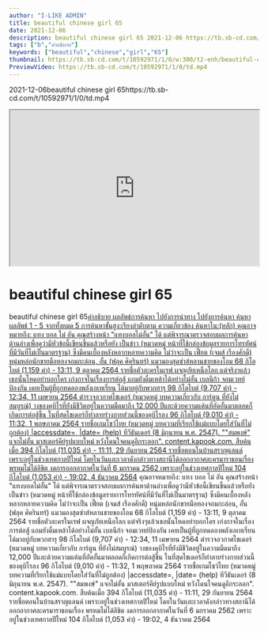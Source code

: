 ```yaml
---
author: "I-LIKE ADMIN"
title: beautiful chinese girl 65
date: 2021-12-06
description: beautiful chinese girl 65 2021-12-06 https://tb.sb-cd.com/t/10592971/1/0/td.mp4
tags: ["b","คำอธิบาย"]
keywords: ["beautiful","chinese","girl","65"]
thumbnail: https://tb.sb-cd.com/t/10592971/1/0/w:300/t2-enh/beautiful-chinese-girl-65.jpg
PreviewVideo: https://tb.sb-cd.com/t/10592971/1/0/td.mp4
---
```

2021-12-06beautiful chinese girl 65https://tb.sb-cd.com/t/10592971/1/0/td.mp4
<!--more-->

<iframe width="100%" height="315" src="https://spankbang.com/6b1l7/embed/"></iframe>

# beautiful chinese girl 65

beautiful chinese girl 65[คำอธิบาย
ผลลัพธ์การค้นหา
ไปยังการนำทาง
ไปยังการค้นหา
ค้นหา
ผลลัพธ์ 1 - 5 จากทั้งหมด 5
การค้นหาขั้นสูง:เรียงลำดับตาม ความเกี่ยวข้อง
ค้นหาใน:(หลัก)
คุณอาจหมายถึง: แทง บอล ไม่ อัน
คุณสร้างหน้า "แทงบอลไม่อั้น" ได้ แต่พิจารณาตรวจสอบผลการค้นหาด้านล่างเพื่อดูว่ามีหัวข้อนี้เขียนขึ้นแล้วหรือยัง
เป็นข่าว (หมวดหมู่ หน้าที่ใช้กล่องข้อมูลรายการโทรทัศน์ที่มีวันที่ไม่เป็นมาตรฐาน)
ซึ่งมีคนเบื้องหลังหลากหลายความคิด ไม่ว่าจะเป็น เฟี๊ยต (เจมส์ เรืองศักดิ์) หนุ่มหล่อนักขายมือทองจอมกะล่อน, อั้น (ฟลุค ศิครินทร์) แมวมองสุดซ่าส์หลานชายของโอม
68 กิโลไบต์ (1,159 คำ) - 13:11, 9 ตุลาคม 2564
รายชื่อตัวละครในเรฟ ผจญภัยเหนือโลก
แต่จริงๆแล้วเธอนั้นโหดอย่าบอกใคร เก่งกาจในเรื่องการต่อสู้ แถมยังดื่มเหล้าได้อย่างไม่อั้น เบลนีก้า จอมเวทย์ป้องกัน เคยเป็นผู้ที่ถูกทดลองพลังเอเทเรี่ยน ได้มาอยู่กับพวกฮารุ
98 กิโลไบต์ (9,707 คำ) - 12:34, 11 เมษายน 2564
ตำรวจอวกาศไชเดอร์ (หมวดหมู่ บทความเกี่ยวกับ การ์ตูน ที่ยังไม่สมบูรณ์)
างของคุบิไรที่ยังมีชีวิตอยู่ในความมืดมาถึง 12,000 ปีและด้วยความแค้นที่อัดอั้นมาตลอดก็เกิดการต่อสู้ขึ้น ในที่สุดไชเดอร์ก็ทำลายร่างกายส่วนนี้ของคุบิไรลง
96 กิโลไบต์ (9,010 คำ) - 11:32, 1 พฤษภาคม 2564
รายชื่อเกมโชว์ไทย (หมวดหมู่ บทความที่เรียกใช้แม่แบบโดยใส่วันที่ไม่ถูกต้อง)
|accessdate=, |date= (help) ทีวีธันเดอร์ (8 มิถุนายน พ.ศ. 2547). ""สมพงษ์" แจกไม่อั้น มาสเตอร์คีย์รูปแบบใหม่ หวังโดนใจคนดูอีกระลอก". content.kapook.com. สืบค้นเมื่อ
394 กิโลไบต์ (11,035 คำ) - 11:11, 29 กันยายน 2564
รายชื่อตอนในบ้านสราญแลนด์
เพราะอยู่ในช่วงเทศกาลปีใหม่ โดยในวันและเวลาดังกล่าวทางสถานีได้ออกอากาศละครมาราธอนเรื่อง พรหมไม่ได้ลิขิต งดการออกอากาศในวันที่ 6 มกราคม 2562 เพราะอยู่ในช่วงเทศกาลปีใหม่
104 กิโลไบต์ (1,053 คำ) - 19:02, 4 ธันวาคม 2564](https://ufapro888s.info/)
คุณอาจหมายถึง: แทง บอล ไม่ อัน
คุณสร้างหน้า "แทงบอลไม่อั้น" ได้ แต่พิจารณาตรวจสอบผลการค้นหาด้านล่างเพื่อดูว่ามีหัวข้อนี้เขียนขึ้นแล้วหรือยัง
เป็นข่าว (หมวดหมู่ หน้าที่ใช้กล่องข้อมูลรายการโทรทัศน์ที่มีวันที่ไม่เป็นมาตรฐาน)
ซึ่งมีคนเบื้องหลังหลากหลายความคิด ไม่ว่าจะเป็น เฟี๊ยต (เจมส์ เรืองศักดิ์) หนุ่มหล่อนักขายมือทองจอมกะล่อน, อั้น (ฟลุค ศิครินทร์) แมวมองสุดซ่าส์หลานชายของโอม
68 กิโลไบต์ (1,159 คำ) - 13:11, 9 ตุลาคม 2564
รายชื่อตัวละครในเรฟ ผจญภัยเหนือโลก
แต่จริงๆแล้วเธอนั้นโหดอย่าบอกใคร เก่งกาจในเรื่องการต่อสู้ แถมยังดื่มเหล้าได้อย่างไม่อั้น เบลนีก้า จอมเวทย์ป้องกัน เคยเป็นผู้ที่ถูกทดลองพลังเอเทเรี่ยน ได้มาอยู่กับพวกฮารุ
98 กิโลไบต์ (9,707 คำ) - 12:34, 11 เมษายน 2564
ตำรวจอวกาศไชเดอร์ (หมวดหมู่ บทความเกี่ยวกับ การ์ตูน ที่ยังไม่สมบูรณ์)
างของคุบิไรที่ยังมีชีวิตอยู่ในความมืดมาถึง 12,000 ปีและด้วยความแค้นที่อัดอั้นมาตลอดก็เกิดการต่อสู้ขึ้น ในที่สุดไชเดอร์ก็ทำลายร่างกายส่วนนี้ของคุบิไรลง
96 กิโลไบต์ (9,010 คำ) - 11:32, 1 พฤษภาคม 2564
รายชื่อเกมโชว์ไทย (หมวดหมู่ บทความที่เรียกใช้แม่แบบโดยใส่วันที่ไม่ถูกต้อง)
|accessdate=, |date= (help) ทีวีธันเดอร์ (8 มิถุนายน พ.ศ. 2547). ""สมพงษ์" แจกไม่อั้น มาสเตอร์คีย์รูปแบบใหม่ หวังโดนใจคนดูอีกระลอก". content.kapook.com. สืบค้นเมื่อ
394 กิโลไบต์ (11,035 คำ) - 11:11, 29 กันยายน 2564
รายชื่อตอนในบ้านสราญแลนด์
เพราะอยู่ในช่วงเทศกาลปีใหม่ โดยในวันและเวลาดังกล่าวทางสถานีได้ออกอากาศละครมาราธอนเรื่อง พรหมไม่ได้ลิขิต งดการออกอากาศในวันที่ 6 มกราคม 2562 เพราะอยู่ในช่วงเทศกาลปีใหม่
104 กิโลไบต์ (1,053 คำ) - 19:02, 4 ธันวาคม 2564

